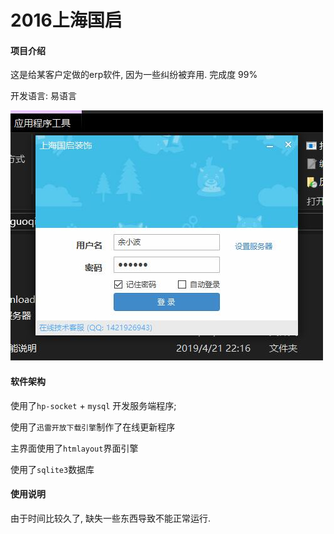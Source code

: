 # 2016上海国启

#### 项目介绍
这是给某客户定做的erp软件, 因为一些纠纷被弃用.   完成度 99%

开发语言: 易语言

![login界面](login.jpg)

#### 软件架构
使用了`hp-socket` + `mysql` 开发服务端程序;

使用了`迅雷开放下载引擎`制作了在线更新程序

主界面使用了`htmlayout`界面引擎

使用了`sqlite3`数据库

#### 使用说明

由于时间比较久了,  缺失一些东西导致不能正常运行.